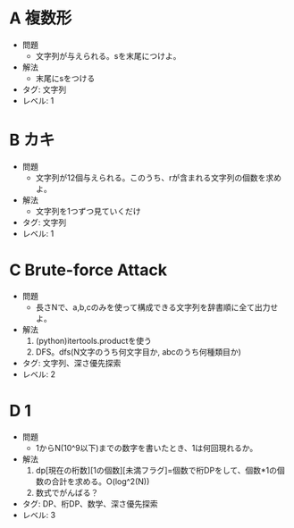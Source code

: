 # A 複数形

- 問題
    - 文字列が与えられる。sを末尾につけよ。
- 解法
    - 末尾にsをつける
- タグ: 文字列
- レベル: 1

# B カキ
- 問題
    - 文字列が12個与えられる。このうち、rが含まれる文字列の個数を求めよ。
- 解法
    - 文字列を1つずつ見ていくだけ
- タグ: 文字列
- レベル: 1

# C Brute-force Attack

- 問題
    - 長さNで、a,b,cのみを使って構成できる文字列を辞書順に全て出力せよ。
- 解法
    1. (python)itertools.productを使う
    2. DFS。dfs(N文字のうち何文字目か, abcのうち何種類目か)
- タグ: 文字列、深さ優先探索
- レベル: 2

# D 1

- 問題
    - 1からN(10^9以下)までの数字を書いたとき、1は何回現れるか。
- 解法
    1. dp\[現在の桁数\]\[1の個数\]\[未満フラグ\]=個数で桁DPをして、個数\*1の個数の合計を求める。O(log^2(N))
    2. 数式でがんばる？
- タグ: DP、桁DP、数学、深さ優先探索
- レベル: 3
